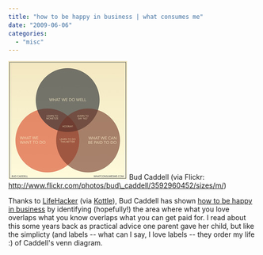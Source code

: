```yaml
---
title: "how to be happy in business | what consumes me"
date: "2009-06-06"
categories: 
  - "misc"
---
```


[![venn diagram by Bud Caddell](images/3592960452_90656305a7_m_d.jpg)](http://whatconsumesme.com/2009/what-im-writing/how-to-be-happy-in-business-venn-diagram/) Bud Caddell (via Flickr: http://www.flickr.com/photos/bud\_caddell/3592960452/sizes/m/)

Thanks to [LifeHacker](http://lifehacker.com/5280491/the-road-to-happiness-in-your-work-lies-in-the-hooray-zone) (via [Kottle](http://www.kottke.org/09/06/how-to-be-happy-in-business)), Bud Caddell has shown [how to be happy in business](http://whatconsumesme.com/2009/what-im-writing/how-to-be-happy-in-business-venn-diagram/) by identifying (hopefully!) the area where what you love overlaps what you know overlaps what you can get paid for. I read about this some years back as practical advice one parent gave her child, but like the simplicty (and labels -- what can I say, I love labels -- they order my life :) of Caddell's venn diagram.
